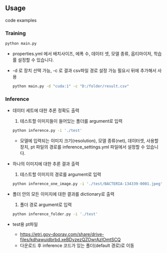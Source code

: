 ## Usage

code examples

### Training

```sh
python main.py 
```

- properties.yml 에서 배치사이즈, 에폭 수, 데이터 셋, 모델 종류, 옵티마이저, 학습률 설정할 수 있습니다.

- -d 로 장치 선택 가능, -c 로 결과 csv파일 경로 설정 가능 필요시 뒤에 추가해서 사용

  ```sh
  python main.py -d "cuda:1" -c "D:/folder/result.csv"
  ```

### Inference

- 데이터 세트에 대한 추론 정확도 출력

  1. 테스트할 이미지들이 들어있는 폴더를 argument로 입력

  ```sh
  python inference.py -i './test'
  ```

  * 모델에 입력되는 이미지 크기(resolution), 모델 종류(net), 데이터셋, 사용할 장치, pt 파일의 경로를 inference_settings.yml 파일에서 설정할 수 있습니다.

    

- 하나의 이미지에 대한 추론 결과 출력

  1. 테스트할 이미지의 경로를 argument로 입력

  ```sh
  python inference_one_image.py -i './test/BACTERIA-134339-0001.jpeg'
  ```

  

- 폴더 안의 모든 이미지에 대한 결과를 dictionary로 출력

  1. 폴더 경로 argument로 입력

  ```sh
  python inference_folder.py -i './test'
  ```

  

- test용 pt파일
  - https://etri.gov-dooray.com/share/drive-files/kdhawuidbrbd.xeBDyzezQZOwrAzlOmtSCQ
  - 다운로드 후 inference 코드가 있는 폴더(default 경로)로 이동
